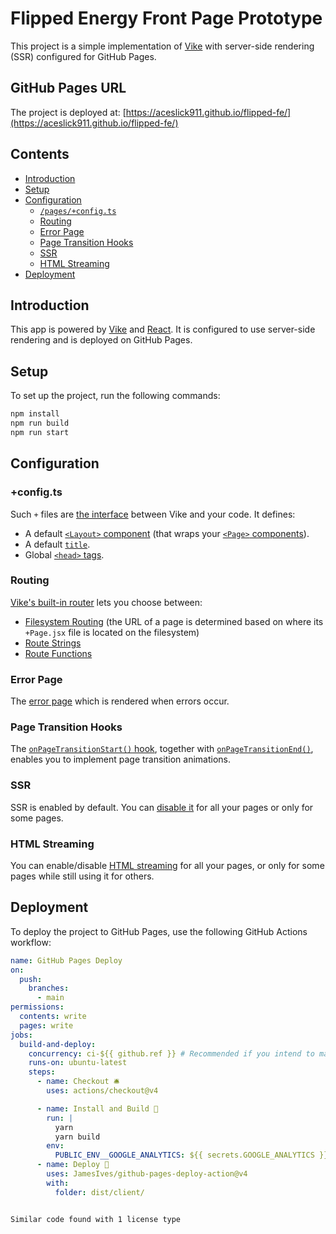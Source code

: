 # Flipped Energy Front Page Prototype

This project is a simple implementation of [Vike](https://vike.dev) with server-side rendering (SSR) configured for GitHub Pages.

## GitHub Pages URL

The project is deployed at: [https://aceslick911.github.io/flipped-fe/](https://aceslick911.github.io/flipped-fe/)

## Contents

* [Introduction](#introduction)
* [Setup](#setup)
* [Configuration](#configuration)
  * [`/pages/+config.ts`](#pagesconfigts)
  * [Routing](#routing)
  * [Error Page](#error-page)
  * [Page Transition Hooks](#page-transition-hooks)
  * [SSR](#ssr)
  * [HTML Streaming](#html-streaming)
* [Deployment](#deployment)

## Introduction

This app is powered by [Vike](https://vike.dev) and [React](https://react.dev/learn). It is configured to use server-side rendering and is deployed on GitHub Pages.

## Setup

To set up the project, run the following commands:

```sh
npm install
npm run build
npm run start
```

## Configuration

### +config.ts

Such `+` files are [the interface](https://vike.dev/config) between Vike and your code. It defines:

* A default [`<Layout>` component](https://vike.dev/Layout) (that wraps your [`<Page>` components](https://vike.dev/Page)).
* A default [`title`](https://vike.dev/title).
* Global [`<head>` tags](https://vike.dev/head-tags).

### Routing

[Vike's built-in router](https://vike.dev/routing) lets you choose between:

* [Filesystem Routing](https://vike.dev/filesystem-routing) (the URL of a page is determined based on where its `+Page.jsx` file is located on the filesystem)
* [Route Strings](https://vike.dev/route-string)
* [Route Functions](https://vike.dev/route-function)

### Error Page

The [error page](https://vike.dev/error-page) which is rendered when errors occur.

### Page Transition Hooks

The [`onPageTransitionStart()` hook](https://vike.dev/onPageTransitionStart), together with [`onPageTransitionEnd()`](https://vike.dev/onPageTransitionEnd), enables you to implement page transition animations.

### SSR

SSR is enabled by default. You can [disable it](https://vike.dev/ssr) for all your pages or only for some pages.

### HTML Streaming

You can enable/disable [HTML streaming](https://vike.dev/stream) for all your pages, or only for some pages while still using it for others.

## Deployment

To deploy the project to GitHub Pages, use the following GitHub Actions workflow:

```yaml
name: GitHub Pages Deploy
on:
  push:
    branches:
      - main
permissions:
  contents: write
  pages: write
jobs:
  build-and-deploy:
    concurrency: ci-${{ github.ref }} # Recommended if you intend to make multiple deployments in quick succession.
    runs-on: ubuntu-latest
    steps:
      - name: Checkout 🛎️
        uses: actions/checkout@v4

      - name: Install and Build 🔧
        run: |
          yarn
          yarn build
        env:
          PUBLIC_ENV__GOOGLE_ANALYTICS: ${{ secrets.GOOGLE_ANALYTICS }}
      - name: Deploy 🚀
        uses: JamesIves/github-pages-deploy-action@v4
        with:
          folder: dist/client/
```
```

Similar code found with 1 license type